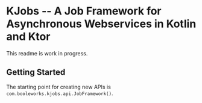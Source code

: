 # KJobs -- A Job Framework for Asynchronous Webservices in Kotlin and Ktor

This readme is work in progress.

## Getting Started

The starting point for creating new APIs is `com.booleworks.kjobs.api.JobFramework()`.

